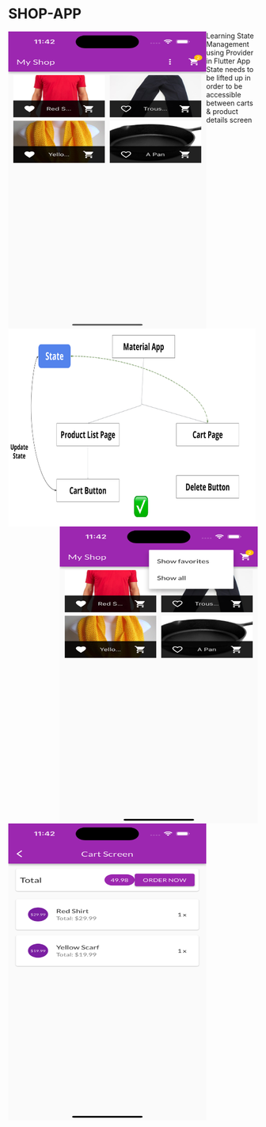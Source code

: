 # SHOP-APP
<!-- <img width="400" align='left' src="https://user-images.githubusercontent.com/72685035/161909863-6cb34cad-b599-4e92-b0e4-a4a21c61df94.png"> -->
<!-- ![ScreenShots](/assets/images/Simulator Screenshot - iPhone 14 Pro - 2023-06-03 at 23.42.04.png?raw=true "Screenshot 1") -->
<img src="/assets/images/Simulator Screenshot - iPhone 14 Pro - 2023-06-03 at 23.42.04.png" align='left' height="600" width="400" alt="SS" title="Employee Data title">
Learning State Management using Provider in Flutter
<img src="assets/images/Screenshot 2023-06-04 at 12.02.14 AM.png" align='left' height="400" width="500" alt="SS" title="Employee Data title">
<img src="/assets/images/Simulator Screenshot - iPhone 14 Pro - 2023-06-03 at 23.42.26.png" align='right' height="600" width="400" alt="SS" title="Employee Data title">
App State needs to be lifted up in order to be accessible between carts & product details screen
<img src="assets/images/Simulator Screenshot - iPhone 14 Pro - 2023-06-03 at 23.42.44.png" align='left' height="600" width="400" alt="SS" title="Employee Data title">


<!-- A new Flutter project. -->

<!-- ## Getting Started

This project is a starting point for a Flutter application.

A few resources to get you started if this is your first Flutter project:

- [Lab: Write your first Flutter app](https://flutter.dev/docs/get-started/codelab)
- [Cookbook: Useful Flutter samples](https://flutter.dev/docs/cookbook)

For help getting started with Flutter, view our
[online documentation](https://flutter.dev/docs), which offers tutorials,
samples, guidance on mobile development, and a full API reference.
 -->
